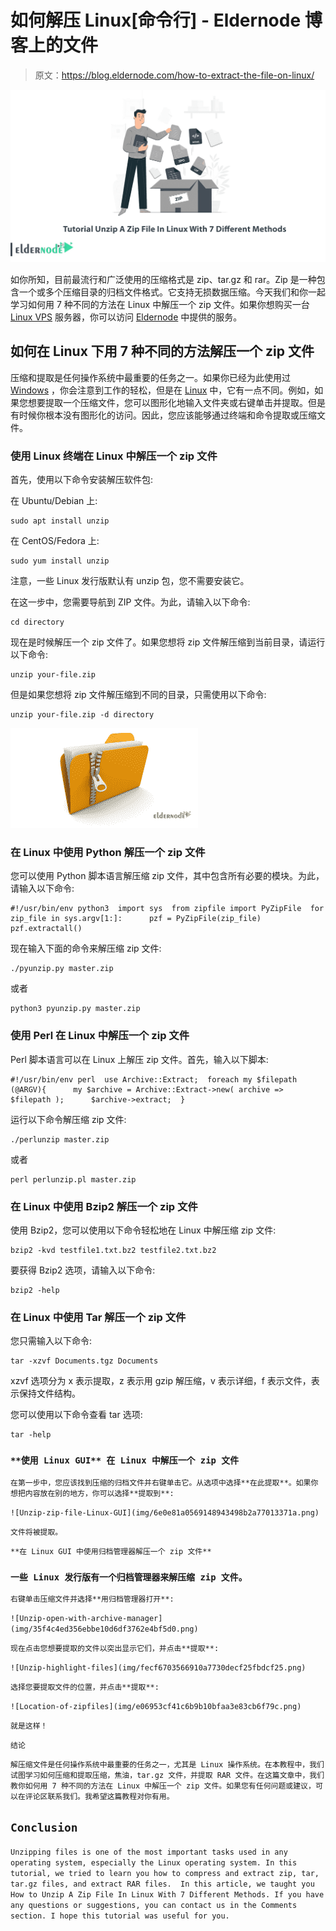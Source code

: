 # 如何解压 Linux[命令行] - Eldernode 博客上的文件

> 原文：<https://blog.eldernode.com/how-to-extract-the-file-on-linux/>

![Tutorial Unzip A Zip File In Linux With 7 Different Methods](img/aef76fc10c74f9556687491fe5fcf1f3.png)

如你所知，目前最流行和广泛使用的压缩格式是 zip、tar.gz 和 rar。Zip 是一种包含一个或多个压缩目录的归档文件格式。它支持无损数据压缩。今天我们和你一起学习如何用 7 种不同的方法在 Linux 中解压一个 zip 文件。如果你想购买一台 [Linux VPS](https://eldernode.com/linux-vps/) 服务器，你可以访问 [Eldernode](https://eldernode.com/) 中提供的服务。

## **如何在 Linux 下用 7 种不同的方法解压一个 zip 文件**

压缩和提取是任何操作系统中最重要的任务之一。如果你已经为此使用过 [Windows](https://blog.eldernode.com/tag/windows/) ，你会注意到工作的轻松，但是在 [Linux](https://blog.eldernode.com/tag/linux/) 中，它有一点不同。例如，如果您想要提取一个压缩文件，您可以图形化地输入文件夹或右键单击并提取。但是有时候你根本没有图形化的访问。因此，您应该能够通过终端和命令提取或压缩文件。

### 使用 Linux 终端在 Linux 中解压一个 zip 文件

首先，使用以下命令安装解压软件包:

在 Ubuntu/Debian 上:

```
sudo apt install unzip
```

在 CentOS/Fedora 上:

```
sudo yum install unzip
```

注意，一些 Linux 发行版默认有 unzip 包，您不需要安装它。

在这一步中，您需要导航到 ZIP 文件。为此，请输入以下命令:

```
cd directory
```

现在是时候解压一个 zip 文件了。如果您想将 zip 文件解压缩到当前目录，请运行以下命令:

```
unzip your-file.zip
```

但是如果您想将 zip 文件解压缩到不同的目录，只需使用以下命令:

```
unzip your-file.zip -d directory
```

![How to compress and extract a ZIP file in Linux](img/90df2577c91fcec0ca151e684d1fb42d.png)

### **在 Linux 中使用 Python** 解压一个 zip 文件

您可以使用 Python 脚本语言解压缩 zip 文件，其中包含所有必要的模块。为此，请输入以下命令:

```
#!/usr/bin/env python3  import sys  from zipfile import PyZipFile  for zip_file in sys.argv[1:]:      pzf = PyZipFile(zip_file)      pzf.extractall()
```

现在输入下面的命令来解压缩 zip 文件:

```
./pyunzip.py master.zip
```

或者

```
python3 pyunzip.py master.zip
```

### **使用 Perl 在 Linux 中解压一个 zip 文件**

Perl 脚本语言可以在 Linux 上解压 zip 文件。首先，输入以下脚本:

```
#!/usr/bin/env perl  use Archive::Extract;  foreach my $filepath (@ARGV){      my $archive = Archive::Extract->new( archive => $filepath );      $archive->extract;  }
```

运行以下命令解压缩 zip 文件:

```
./perlunzip master.zip
```

或者

```
perl perlunzip.pl master.zip
```

### **在 Linux 中使用 Bzip2** 解压一个 zip 文件

使用 Bzip2，您可以使用以下命令轻松地在 Linux 中解压缩 zip 文件:

```
bzip2 -kvd testfile1.txt.bz2 testfile2.txt.bz2
```

要获得 Bzip2 选项，请输入以下命令:

```
bzip2 -help
```

### **在 Linux 中使用 Tar** 解压一个 zip 文件

您只需输入以下命令:

```
tar -xzvf Documents.tgz Documents
```

xzvf 选项分为 x 表示提取，z 表示用 gzip 解压缩，v 表示详细，f 表示文件，表示保持文件结构。

您可以使用以下命令查看 tar 选项:

```
tar -help
```

### `**使用 Linux GUI** 在 Linux 中解压一个 zip 文件`

`在第一步中，您应该找到压缩的归档文件并右键单击它。从选项中选择**在此提取**。如果你想把内容放在别的地方，你可以选择**提取到**:`

`![Unzip-zip-file-Linux-GUI](img/6e0e81a0569148943498b2a77013371a.png)`

`文件将被提取。`

`**在 Linux GUI 中使用归档管理器解压一个 zip 文件**`

### `一些 Linux 发行版有一个归档管理器来解压缩 zip 文件。`

`右键单击压缩文件并选择**用归档管理器打开**:`

`![Unzip-open-with-archive-manager](img/35f4c4ed356ebbe10d6df3762e4bf5d0.png)`

`现在点击您想要提取的文件以突出显示它们，并点击**提取**:`

`![Unzip-highlight-files](img/fecf6703566910a7730decf25fbdcf25.png)`

`选择您要提取文件的位置，并点击**提取**:`

`![Location-of-zipfiles](img/e06953cf41c6b9b10bfaa3e83cb6f79c.png)`

`就是这样！`

`结论`

`解压缩文件是任何操作系统中最重要的任务之一，尤其是 Linux 操作系统。在本教程中，我们试图学习如何压缩和提取压缩，焦油，tar.gz 文件，并提取 RAR 文件。在这篇文章中，我们教你如何用 7 种不同的方法在 Linux 中解压一个 zip 文件。如果您有任何问题或建议，可以在评论区联系我们。我希望这篇教程对你有用。`

## `Conclusion`

`Unzipping files is one of the most important tasks used in any operating system, especially the Linux operating system. In this tutorial, we tried to learn you how to compress and extract zip, tar, tar.gz files, and extract RAR files.  In this article, we taught you How to Unzip A Zip File In Linux With 7 Different Methods. If you have any questions or suggestions, you can contact us in the Comments section. I hope this tutorial was useful for you.`